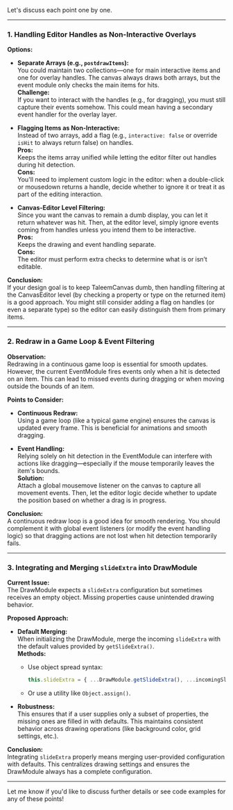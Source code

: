 Let's discuss each point one by one.

---

### 1. Handling Editor Handles as Non-Interactive Overlays

**Options:**

- **Separate Arrays (e.g., `postdrawItems`):**  
  You could maintain two collections—one for main interactive items and one for overlay handles. The canvas always draws both arrays, but the event module only checks the main items for hits.  
  **Challenge:**  
  If you want to interact with the handles (e.g., for dragging), you must still capture their events somehow. This could mean having a secondary event handler for the overlay layer.

- **Flagging Items as Non-Interactive:**  
  Instead of two arrays, add a flag (e.g., `interactive: false` or override `isHit` to always return false) on handles.  
  **Pros:**  
  Keeps the items array unified while letting the editor filter out handles during hit detection.  
  **Cons:**  
  You'll need to implement custom logic in the editor: when a double-click or mousedown returns a handle, decide whether to ignore it or treat it as part of the editing interaction.

- **Canvas-Editor Level Filtering:**  
  Since you want the canvas to remain a dumb display, you can let it return whatever was hit. Then, at the editor level, simply ignore events coming from handles unless you intend them to be interactive.  
  **Pros:**  
  Keeps the drawing and event handling separate.  
  **Cons:**  
  The editor must perform extra checks to determine what is or isn’t editable.

**Conclusion:**  
If your design goal is to keep TaleemCanvas dumb, then handling filtering at the CanvasEditor level (by checking a property or type on the returned item) is a good approach. You might still consider adding a flag on handles (or even a separate type) so the editor can easily distinguish them from primary items.

---

### 2. Redraw in a Game Loop & Event Filtering

**Observation:**  
Redrawing in a continuous game loop is essential for smooth updates. However, the current EventModule fires events only when a hit is detected on an item. This can lead to missed events during dragging or when moving outside the bounds of an item.

**Points to Consider:**

- **Continuous Redraw:**  
  Using a game loop (like a typical game engine) ensures the canvas is updated every frame. This is beneficial for animations and smooth dragging.
  
- **Event Handling:**  
  Relying solely on hit detection in the EventModule can interfere with actions like dragging—especially if the mouse temporarily leaves the item's bounds.  
  **Solution:**  
  Attach a global mousemove listener on the canvas to capture all movement events. Then, let the editor logic decide whether to update the position based on whether a drag is in progress.

**Conclusion:**  
A continuous redraw loop is a good idea for smooth rendering. You should complement it with global event listeners (or modify the event handling logic) so that dragging actions are not lost when hit detection temporarily fails.

---

### 3. Integrating and Merging `slideExtra` into DrawModule

**Current Issue:**  
The DrawModule expects a `slideExtra` configuration but sometimes receives an empty object. Missing properties cause unintended drawing behavior.

**Proposed Approach:**

- **Default Merging:**  
  When initializing the DrawModule, merge the incoming `slideExtra` with the default values provided by `getSlideExtra()`.  
  **Methods:**  
  - Use object spread syntax:  
    ```js
    this.slideExtra = { ...DrawModule.getSlideExtra(), ...incomingSlideExtra };
    ```
  - Or use a utility like `Object.assign()`.

- **Robustness:**  
  This ensures that if a user supplies only a subset of properties, the missing ones are filled in with defaults. This maintains consistent behavior across drawing operations (like background color, grid settings, etc.).

**Conclusion:**  
Integrating `slideExtra` properly means merging user-provided configuration with defaults. This centralizes drawing settings and ensures the DrawModule always has a complete configuration.

---

Let me know if you'd like to discuss further details or see code examples for any of these points!